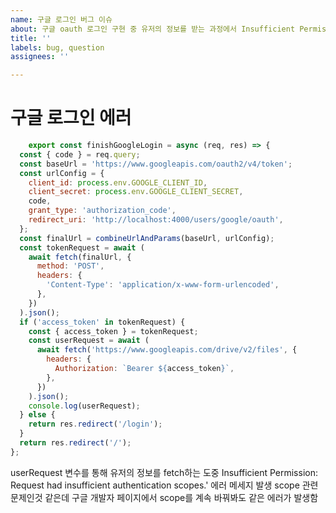 ```yaml
---
name: 구글 로그인 버그 이슈
about: 구글 oauth 로그인 구현 중 유저의 정보를 받는 과정에서 Insufficient Permission 에러 발생
title: ''
labels: bug, question
assignees: ''

---
```


# 구글 로그인 에러

```Javascript
    export const finishGoogleLogin = async (req, res) => {
  const { code } = req.query;
  const baseUrl = 'https://www.googleapis.com/oauth2/v4/token';
  const urlConfig = {
    client_id: process.env.GOOGLE_CLIENT_ID,
    client_secret: process.env.GOOGLE_CLIENT_SECRET,
    code,
    grant_type: 'authorization_code',
    redirect_uri: 'http://localhost:4000/users/google/oauth',
  };
  const finalUrl = combineUrlAndParams(baseUrl, urlConfig);
  const tokenRequest = await (
    await fetch(finalUrl, {
      method: 'POST',
      headers: {
        'Content-Type': 'application/x-www-form-urlencoded',
      },
    })
  ).json();
  if ('access_token' in tokenRequest) {
    const { access_token } = tokenRequest;
    const userRequest = await (
      await fetch('https://www.googleapis.com/drive/v2/files', {
        headers: {
          Authorization: `Bearer ${access_token}`,
        },
      })
    ).json();
    console.log(userRequest);
  } else {
    return res.redirect('/login');
  }
  return res.redirect('/');
};
```
userRequest 변수를 통해 유저의 정보를 fetch하는 도중 Insufficient Permission: Request had insufficient authentication scopes.' 에러 메세지 발생 
scope 관련 문제인것 같은데 구글 개발자 페이지에서 scope를 계속 바꿔봐도 같은 에러가 발생함
